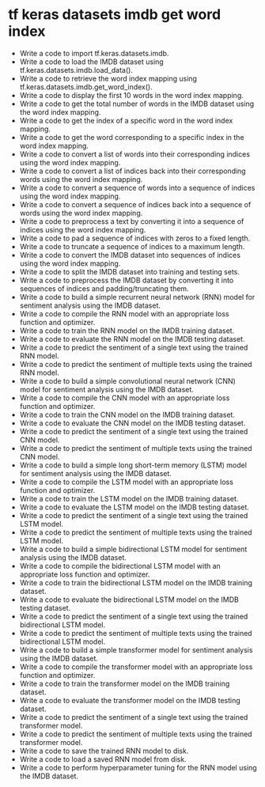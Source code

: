 # tf keras datasets imdb get word index

- Write a code to import tf.keras.datasets.imdb.
- Write a code to load the IMDB dataset using tf.keras.datasets.imdb.load_data().
- Write a code to retrieve the word index mapping using tf.keras.datasets.imdb.get_word_index().
- Write a code to display the first 10 words in the word index mapping.
- Write a code to get the total number of words in the IMDB dataset using the word index mapping.
- Write a code to get the index of a specific word in the word index mapping.
- Write a code to get the word corresponding to a specific index in the word index mapping.
- Write a code to convert a list of words into their corresponding indices using the word index mapping.
- Write a code to convert a list of indices back into their corresponding words using the word index mapping.
- Write a code to convert a sequence of words into a sequence of indices using the word index mapping.
- Write a code to convert a sequence of indices back into a sequence of words using the word index mapping.
- Write a code to preprocess a text by converting it into a sequence of indices using the word index mapping.
- Write a code to pad a sequence of indices with zeros to a fixed length.
- Write a code to truncate a sequence of indices to a maximum length.
- Write a code to convert the IMDB dataset into sequences of indices using the word index mapping.
- Write a code to split the IMDB dataset into training and testing sets.
- Write a code to preprocess the IMDB dataset by converting it into sequences of indices and padding/truncating them.
- Write a code to build a simple recurrent neural network (RNN) model for sentiment analysis using the IMDB dataset.
- Write a code to compile the RNN model with an appropriate loss function and optimizer.
- Write a code to train the RNN model on the IMDB training dataset.
- Write a code to evaluate the RNN model on the IMDB testing dataset.
- Write a code to predict the sentiment of a single text using the trained RNN model.
- Write a code to predict the sentiment of multiple texts using the trained RNN model.
- Write a code to build a simple convolutional neural network (CNN) model for sentiment analysis using the IMDB dataset.
- Write a code to compile the CNN model with an appropriate loss function and optimizer.
- Write a code to train the CNN model on the IMDB training dataset.
- Write a code to evaluate the CNN model on the IMDB testing dataset.
- Write a code to predict the sentiment of a single text using the trained CNN model.
- Write a code to predict the sentiment of multiple texts using the trained CNN model.
- Write a code to build a simple long short-term memory (LSTM) model for sentiment analysis using the IMDB dataset.
- Write a code to compile the LSTM model with an appropriate loss function and optimizer.
- Write a code to train the LSTM model on the IMDB training dataset.
- Write a code to evaluate the LSTM model on the IMDB testing dataset.
- Write a code to predict the sentiment of a single text using the trained LSTM model.
- Write a code to predict the sentiment of multiple texts using the trained LSTM model.
- Write a code to build a simple bidirectional LSTM model for sentiment analysis using the IMDB dataset.
- Write a code to compile the bidirectional LSTM model with an appropriate loss function and optimizer.
- Write a code to train the bidirectional LSTM model on the IMDB training dataset.
- Write a code to evaluate the bidirectional LSTM model on the IMDB testing dataset.
- Write a code to predict the sentiment of a single text using the trained bidirectional LSTM model.
- Write a code to predict the sentiment of multiple texts using the trained bidirectional LSTM model.
- Write a code to build a simple transformer model for sentiment analysis using the IMDB dataset.
- Write a code to compile the transformer model with an appropriate loss function and optimizer.
- Write a code to train the transformer model on the IMDB training dataset.
- Write a code to evaluate the transformer model on the IMDB testing dataset.
- Write a code to predict the sentiment of a single text using the trained transformer model.
- Write a code to predict the sentiment of multiple texts using the trained transformer model.
- Write a code to save the trained RNN model to disk.
- Write a code to load a saved RNN model from disk.
- Write a code to perform hyperparameter tuning for the RNN model using the IMDB dataset.
